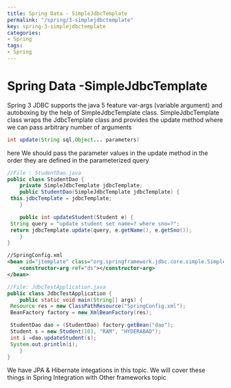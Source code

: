 ```yaml
---
title: Spring Data - SimpleJdbcTemplate
permalink: "/spring/3-simplejdbctemplate"
key: spring-3-simplejdbctemplate
categories:
- Spring
tags:
- Spring
---
```


Spring Data -SimpleJdbcTemplate 
=======================

Spring 3 JDBC supports the java 5 feature var-args (variable argument) and
autoboxing by the help of SimpleJdbcTemplate class. SimpleJdbcTemplate class
wraps the JdbcTemplate class and provides the update method where we can pass
arbitrary number of arguments
```java
int update(String sql,Object... parameters)
```


here We should pass the parameter values in the update method in the order they
are defined in the parameterized query

```java
//File : StudentDao.java
public class StudentDao {
	private SimpleJdbcTemplate jdbcTemplate;
	public StudentDao(SimpleJdbcTemplate jdbcTemplate) { 
 this.jdbcTemplate = jdbcTemplate;
	}

	public int updateStudent(Student e) {
 String query = "update student set name=? where sno=?";
 return jdbcTemplate.update(query, e.getName(), e.getSno());
	}
}
```


```xml
//SpringConfig.xml	
<bean id="jtemplate" class="org.springframework.jdbc.core.simple.SimpleJdbcTemplate">
	<constructor-arg ref="ds"></constructor-arg>
</bean>
```

```java
//File: JdbcTestApplication.java
public class JdbcTestApplication {
	public static void main(String[] args) {
 Resource res = new ClassPathResource("SpringConfig.xml");
 BeanFactory factory = new XmlBeanFactory(res);

 StudentDao dao = (StudentDao) factory.getBean("dao");
 Student s = new Student(103, "RAM", "HYDERABAD");
 int i =dao.updateStudent(s);
 System.out.println(i);
	}
}
```

We have JPA & Hibernate integations in this topic. We will cover these things in
Spring Integration with Other frameworks topic

